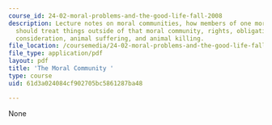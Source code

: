 ```yaml
---
course_id: 24-02-moral-problems-and-the-good-life-fall-2008
description: Lecture notes on moral communities, how members of one moral community
  should treat things outside of that moral community, rights, obligations, equal
  consideration, animal suffering, and animal killing.
file_location: /coursemedia/24-02-moral-problems-and-the-good-life-fall-2008/61d3a024084cf902705bc5861287ba48_lec_09.pdf
file_type: application/pdf
layout: pdf
title: 'The Moral Community '
type: course
uid: 61d3a024084cf902705bc5861287ba48

---
```

None